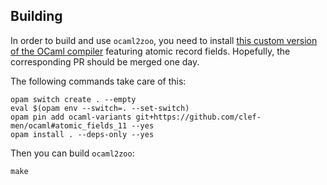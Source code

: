 ## Building

In order to build and use `ocaml2zoo`, you need to install [this custom version of the OCaml compiler](https://github.com/clef-men/ocaml/tree/atomic_fields_11) featuring atomic record fields.
Hopefully, the corresponding PR should be merged one day.

The following commands take care of this:

```
opam switch create . --empty
eval $(opam env --switch=. --set-switch)
opam pin add ocaml-variants git+https://github.com/clef-men/ocaml#atomic_fields_11 --yes
opam install . --deps-only --yes
```

Then you can build `ocaml2zoo`:
```
make
```
